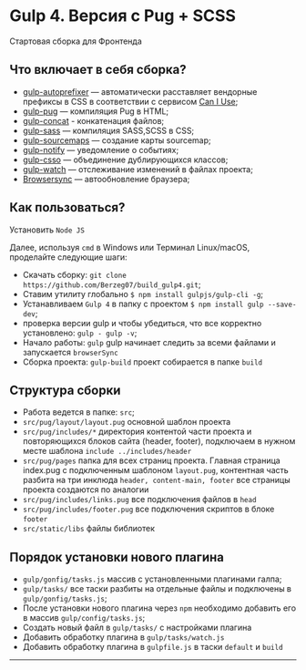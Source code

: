 # Gulp 4. Версия с Pug + SCSS
Стартовая сборка для Фронтенда

## Что включает в себя сборка?
* [gulp-autoprefixer](https://www.npmjs.com/package/gulp-autoprefixer) — автоматически расставляет вендорные префиксы в CSS в соответствии с сервисом [Can I Use](https://caniuse.com/);
* [gulp-pug](https://www.npmjs.com/package/gulp-pug) — компиляция Pug в HTML;
* [gulp-concat](https://www.npmjs.com/package/gulp-concat) - конкатенация файлов;
* [gulp-sass](https://www.npmjs.com/package/gulp-sass) — компиляция SASS,SCSS в CSS;
* [gulp-sourcemaps](https://www.npmjs.com/package/gulp-sourcemaps) — создание карты sourcemap;
* [gulp-notify](https://www.npmjs.com/package/gulp-notify) — уведомление о событиях;
* [gulp-csso](https://www.npmjs.com/package/gulp-csso) — объединение дублирующихся классов;
* [gulp-watch](https://www.npmjs.com/package/gulp-watch) — отслеживание изменений в файлах проекта;
* [Browsersync](https://browsersync.io/docs/gulp) — автообновление браузера;


## Как пользоваться?

Установить ```Node JS```

Далее, используя ```cmd``` в Windows или Терминал Linux/macOS, проделайте следующие шаги:

* Скачать сборку: ```git clone https://github.com/Berzeg07/build_gulp4.git```;
* Ставим утилиту глобально ```$ npm install gulpjs/gulp-cli -g```;
* Устанавливаем ```Gulp 4``` в папку с проектом ```$ npm install gulp --save-dev```;
* проверка версии gulp и чтобы убедиться, что все корректно установлено: ```gulp -
gulp -v```;
* Начало работы: ```gulp``` gulp начинает следить за всеми файлами и запускается ```browserSync```
* Сборка проекта: ```gulp-build``` проект собирается в папке ```build```

## Структура сборки
* Работа ведется в папке: ```src```;
*  ```src/pug/layout/layout.pug``` основной шаблон проекта
*  ```src/pug/includes/*``` директория контентой части проекта и повторяющихся блоков сайта (header, footer), подключаем в нужном месте шаблона ```include ../includes/header```
*  ```src/pug/pages``` папка для всех страниц проекта. Главная страница index.pug с подключенным шаблоном ```layout.pug```, контентная часть разбита на три инклюда ```header, content-main, footer``` все страницы проекта создаются по аналогии
*  ```src/pug/includes/links.pug``` все подключения файлов в ```head```
*  ```src/pug/includes/footer.pug``` все подключения скриптов в блоке ```footer```
*  ```src/static/libs``` файлы библиотек


## Порядок установки нового плагина
* ```gulp/gonfig/tasks.js``` массив с установленными плагинами галпа;
* ```gulp/tasks/``` все таски разбиты на отдельные файлы и подключены в ```gulp/gonfig/tasks.js```;
* После установки нового плагина через ```npm``` необходимо добавить его в массив ```gulp/config/tasks.js```;
* Создать новый файл в ```gulp/tasks/``` с настройками плагина
* Добавить обработку плагина в ```gulp/tasks/watch.js```
* Добавить обработку плагина в ```gulpfile.js``` в таски ```default``` и ```build```

***
